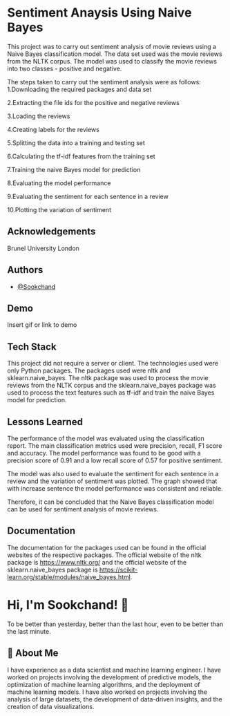 
# Sentiment Anaysis Using Naive Bayes

This project was to carry out sentiment analysis of movie reviews using a Naive Bayes classification model. The data set used was the movie reviews from the NLTK corpus. The model was used to classify the movie reviews into two classes - positive and negative.

The steps taken to carry out the sentiment analysis were as follows: 
1.Downloading the required packages and data set 

2.Extracting the file ids for the positive and negative reviews

3.Loading the reviews 

4.Creating labels for the reviews 

5.Splitting the data into a training and testing set 

6.Calculating the tf-idf features from the training set 

7.Training the naive Bayes model for prediction 

8.Evaluating the model performance 

9.Evaluating the sentiment for each sentence in a review 

10.Plotting the variation of sentiment 
## Acknowledgements

Brunel University London
## Authors

- [@Sookchand](https://github.com/Sookchand)


## Demo

Insert gif or link to demo


## Tech Stack
This project did not require a server or client. The technologies used were only Python packages. The packages used were nltk and sklearn.naive_bayes. The nltk package was used to process the movie reviews from the NLTK corpus and the sklearn.naive_bayes package was used to process the text features such as tf-idf and train the naive Bayes model for prediction.


## Lessons Learned

The performance of the model was evaluated using the classification report. The main classification metrics used were precision, recall, F1 score and accuracy. The model performance was found to be good with a precision score of 0.91 and a low recall score of 0.57 for positive sentiment.

The model was also used to evaluate the sentiment for each sentence in a review and the variation of sentiment was plotted. The graph showed that with increase sentence the model performance was consistent and reliable.

Therefore, it can be concluded that the Naive Bayes classification model can be used for sentiment analysis of movie reviews.
## Documentation

The documentation for the packages used can be found in the official websites of the respective packages. The official website of the nltk package is https://www.nltk.org/ and the official website of the sklearn.naive_bayes package is https://scikit-learn.org/stable/modules/naive_bayes.html.


# Hi, I'm Sookchand! 👋
To be better than yesterday, better than the last hour, even to be better than the last
minute.
## 🚀 About Me
I have experience as a data scientist and machine learning engineer. I have worked on
projects involving the development of predictive models, the optimization of machine
learning algorithms, and the deployment of machine learning models. I have also worked on
projects involving the analysis of large datasets, the development of data-driven insights,
and the creation of data visualizations.

